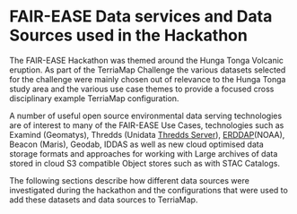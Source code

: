 
# FAIR-EASE Data services and Data Sources used in the Hackathon

The FAIR-EASE Hackathon was themed around the Hunga Tonga Volcanic
eruption. As part of the TerriaMap Challenge the various datasets
selected for the challenge were mainly chosen out of relevance to the
Hunga Tonga study area and the various use case themes to provide a
focused cross disciplinary example TerriaMap configuration.

A number of useful open source environmental data serving technologies
are of interest to many of the FAIR-EASE Use Cases, technologies such as
Examind (Geomatys), Thredds (Unidata [Thredds
Server](https://www.unidata.ucar.edu/software/tds/)),
[ERDDAP](https://github.com/ERDDAP/erddap)(NOAA), Beacon (Maris),
Geodab, IDDAS as well as new cloud optimised data storage formats and
approaches for working with Large archives of data stored in cloud S3
compatible Object stores such as with STAC Catalogs.

The following sections describe how different data sources were
investigated during the hackathon and the configurations that were used
to add these datasets and data sources to TerriaMap.
